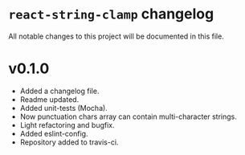 # `react-string-clamp` changelog

All notable changes to this project will be documented in this file.

# v0.1.0

 - Added a changelog file.
 - Readme updated.
 - Added unit-tests (Mocha).
 - Now punctuation chars array can contain multi-character strings.
 - Light refactoring and bugfix.
 - Added eslint-config.
 - Repository added to travis-ci.